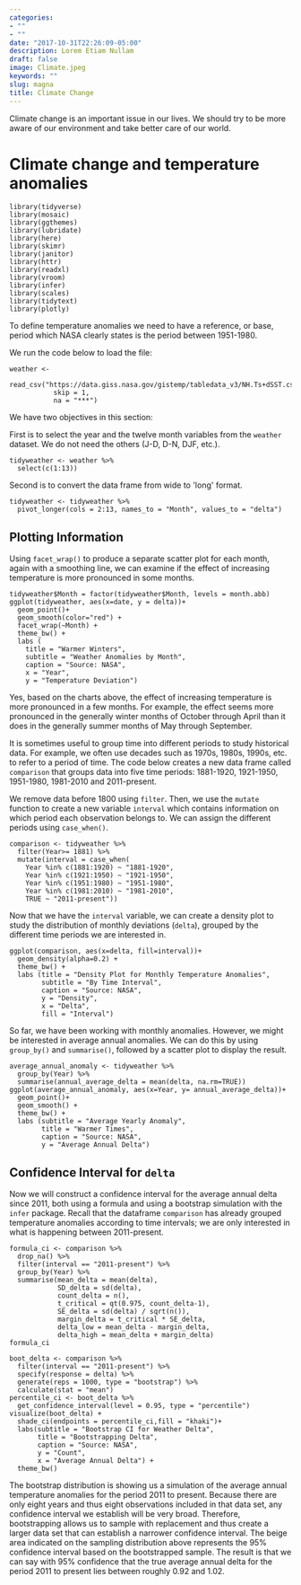 ```yaml
---
categories:
- ""
- ""
date: "2017-10-31T22:26:09-05:00"
description: Lorem Etiam Nullam
draft: false
image: Climate.jpeg
keywords: ""
slug: magna
title: Climate Change
---
```


Climate change is an important issue in our lives. We should try to be more aware of our environment and take better care of our world.

# Climate change and temperature anomalies 

```{r load-libraries, include=FALSE}
library(tidyverse)
library(mosaic)
library(ggthemes)
library(lubridate)
library(here)
library(skimr)
library(janitor)
library(httr)
library(readxl)
library(vroom)
library(infer)
library(scales)
library(tidytext)
library(plotly)

```


To define temperature anomalies we need to have a reference, or base, period which NASA clearly states is the period between 1951-1980.

We run the code below to load the file:
```{r weather_data, cache=TRUE}
weather <- 
  read_csv("https://data.giss.nasa.gov/gistemp/tabledata_v3/NH.Ts+dSST.csv", 
           skip = 1, 
           na = "***")
```

We have two objectives in this section:

First is to select the year and the twelve month variables from the `weather` dataset. We do not need the others (J-D, D-N, DJF, etc.).
```{r tidyweather}
tidyweather <- weather %>% 
  select(c(1:13))
```
Second is to convert the data frame from wide to 'long' format.
```{r tidyweather_2}
tidyweather <- tidyweather %>% 
  pivot_longer(cols = 2:13, names_to = "Month", values_to = "delta")
```
## Plotting Information

Using `facet_wrap()` to produce a separate scatter plot for each month, again with a smoothing line, we can examine if the effect of increasing temperature is more pronounced in some months.

```{r facet_wrap, echo=FALSE}
tidyweather$Month = factor(tidyweather$Month, levels = month.abb)
ggplot(tidyweather, aes(x=date, y = delta))+
  geom_point()+
  geom_smooth(color="red") +
  facet_wrap(~Month) +
  theme_bw() +
  labs (
    title = "Warmer Winters",
    subtitle = "Weather Anomalies by Month",
    caption = "Source: NASA",
    x = "Year",
    y = "Temperature Deviation")
```
Yes, based on the charts above, the effect of increasing temperature is more pronounced in a few months. For example, the effect seems more pronounced in the generally winter months of October through April than it does in the generally summer months of May through September. 

It is sometimes useful to group time into different periods to study historical data. For example, we often use decades such as 1970s, 1980s, 1990s, etc. to refer to a period of time. The code below creates a new data frame called `comparison` that groups data into five time periods: 1881-1920, 1921-1950, 1951-1980, 1981-2010 and 2011-present. 

We remove data before 1800 using `filter`. Then, we use the `mutate` function to create a new variable `interval` which contains information on which period each observation belongs to. We can assign the different periods using `case_when()`.

```{r intervals}
comparison <- tidyweather %>% 
  filter(Year>= 1881) %>%
  mutate(interval = case_when(
    Year %in% c(1881:1920) ~ "1881-1920",
    Year %in% c(1921:1950) ~ "1921-1950",
    Year %in% c(1951:1980) ~ "1951-1980",
    Year %in% c(1981:2010) ~ "1981-2010",
    TRUE ~ "2011-present"))
```
Now that we have the `interval` variable, we can create a density plot to study the distribution of monthly deviations (`delta`), grouped by the different time periods we are interested in.
```{r density_plot}
ggplot(comparison, aes(x=delta, fill=interval))+
  geom_density(alpha=0.2) +
  theme_bw() +
  labs (title = "Density Plot for Monthly Temperature Anomalies",
        subtitle = "By Time Interval",
        caption = "Source: NASA",
        y = "Density",
        x = "Delta",
        fill = "Interval")
```
So far, we have been working with monthly anomalies. However, we might be interested in average annual anomalies. We can do this by using `group_by()` and `summarise()`, followed by a scatter plot to display the result. 
```{r averaging}
average_annual_anomaly <- tidyweather %>% 
  group_by(Year) %>%
  summarise(annual_average_delta = mean(delta, na.rm=TRUE)) 
ggplot(average_annual_anomaly, aes(x=Year, y= annual_average_delta))+
  geom_point()+
  geom_smooth() +
  theme_bw() +
  labs (subtitle = "Average Yearly Anomaly",
        title = "Warmer Times",
        caption = "Source: NASA",
        y = "Average Annual Delta")
```

## Confidence Interval for `delta`

Now we will construct a confidence interval for the average annual delta since 2011, both using a formula and using a bootstrap simulation with the `infer` package. Recall that the dataframe `comparison` has already grouped temperature anomalies according to time intervals; we are only interested in what is happening  between 2011-present.
```{r, calculate_CI_using_formula}
formula_ci <- comparison %>% 
  drop_na() %>% 
  filter(interval == "2011-present") %>% 
  group_by(Year) %>% 
  summarise(mean_delta = mean(delta),
            SD_delta = sd(delta),
            count_delta = n(),
            t_critical = qt(0.975, count_delta-1),
            SE_delta = sd(delta) / sqrt(n()),
            margin_delta = t_critical * SE_delta,
            delta_low = mean_delta - margin_delta,
            delta_high = mean_delta + margin_delta)
formula_ci
```

```{r, calculate_CI_using_bootstrap}
boot_delta <- comparison %>% 
  filter(interval == "2011-present") %>%
  specify(response = delta) %>%
  generate(reps = 1000, type = "bootstrap") %>%
  calculate(stat = "mean")
percentile_ci <- boot_delta %>% 
  get_confidence_interval(level = 0.95, type = "percentile")
visualize(boot_delta) + 
  shade_ci(endpoints = percentile_ci,fill = "khaki")+
  labs(subtitle = "Bootstrap CI for Weather Delta",
       title = "Bootstrapping Delta",
       caption = "Source: NASA",
       y = "Count",
       x = "Average Annual Delta") +
  theme_bw()
```
The bootstrap distribution is showing us a simulation of the average annual temperature anomalies for the period 2011 to present. Because there are only eight years and thus eight observations included in that data set, any confidence interval we establish will be very broad. Therefore, bootstrapping allows us to sample with replacement and thus create a larger data set that can establish a narrower confidence interval. The beige area indicated on the sampling distribution above represents the 95% confidence interval based on the bootstrapped sample. The result is that we can say with 95% confidence that the true average annual delta for the period 2011 to present lies between roughly 0.92 and 1.02. 